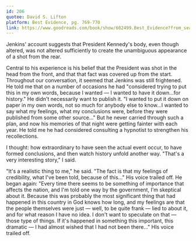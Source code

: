 ```yaml
---
id: 206
quotee: David S. Lifton
platform: Best Evidence, pg. 769-770
link: https://www.goodreads.com/book/show/602499.Best_Evidence?from_search=true&from_srp=true&qid=eux8SfCPwZ&rank=1
---
```

Jenkins' account suggests that President Kennedy's body, even though altered, was not altered sufficiently to create the unambiguous appearance of a shot from the rear.

Central to his experience is his belief that the President was shot in the head from the front, and that that fact was covered up from the start. Throughout our conversation, it seemed that Jenkins was still frightened. He told me that on a number of occasions he had "considered trying to put this in my own words, because I wanted &mdash; I wanted to have it down...for history." He didn't necessarily want to publish it. "I wanted to put it down on paper in my own words, not so much for anybody else to know...I wanted to say what my feelings, what my conclusions were, before they were published from some other source..." But he never carried through such a plan, and now his memories of that night were getting fainter with each year. He told me he had considered consulting a hypnotist to strengthen his recollections.

I thought: how extraordinary to have seen the actual event occur, to have formed conclusions, and then watch history unfold another way. "That's a very interesting story," I said.

"It's a realistic thing to me," he said. "The fact is that my feelings of credibility, what I've been told, because of this..." His voice trailed off. He began again: "Every time there seems to be something of importance that affects the nation, and I'm told one way by the government, I'm skeptical about it. Because this was probably the most significant thing that had happened in this country in God knows how long, and my feelings are that the people themselves were just &mdash; well, to be quite frank &mdash; lied to about it, and for what reason I have no idea. I don't want to speculate on that &mdash; those type of things. If it's happened in something this important, this dramatic &mdash; I had almost wished that I had not been there..." HIs voice trailed off.